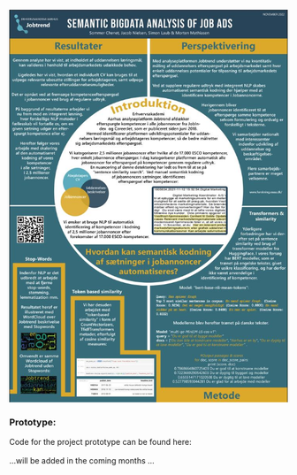 <p align="center">
  <img src="../PosterSprogTeknologiVers1.jpg" alt="Poster SprogTeknologisk Konference, KU 2022. " title="Poster SprogTeknologisk Konference, KU 2022.">
</p>

<h3>Prototype:</h3>
Code for the project prototype can be found here:<br>
<br>
...will be added in the coming months ...
